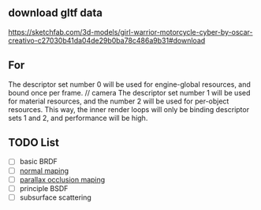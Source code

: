 ## download gltf data
https://sketchfab.com/3d-models/girl-warrior-motorcycle-cyber-by-oscar-creativo-c27030b41da04de29b0ba78c486a9b31#download

## For
The descriptor set number 0 will be used for engine-global resources, and bound once per frame. // camera
The descriptor set number 1 will be used for material resources, 
and the number 2 will be used for per-object resources. 
This way, the inner render loops will only be binding descriptor sets 1 and 2, and performance will be high.

## TODO List
- [ ] basic BRDF
- [ ] [normal maping](https://learnopengl.com/Advanced-Lighting/Normal-Mapping)
- [ ] [parallax occlusion maping](https://learnopengl.com/Advanced-Lighting/Parallax-Mapping)
- [ ] principle BSDF
- [ ] subsurface scattering